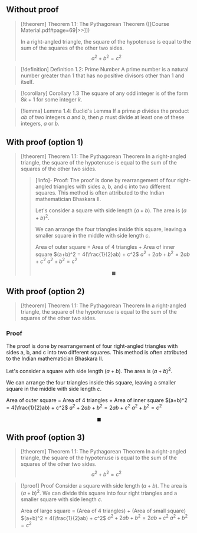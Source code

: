## Without proof

> [!theorem] Theorem 1.1: The Pythagorean Theorem ([[Course Material.pdf#page=69|>>]])
> 
> In a right-angled triangle, the square of the hypotenuse is equal to the sum of the squares of the other two sides.
> $$a^2 + b^2 = c^2$$

> [!definition] Definition 1.2: Prime Number
> A prime number is a natural number greater than 1 that has no positive divisors other than 1 and itself.

> [!corollary] Corollary 1.3
> The square of any odd integer is of the form $8k+1$ for some integer $k$.

> [!lemma] Lemma 1.4: Euclid's Lemma
> If a prime $p$ divides the product $ab$ of two integers $a$ and $b$, then $p$ must divide at least one of these integers, $a$ or $b$.

## With proof (option 1)

> [!theorem] Theorem 1.1: The Pythagorean Theorem
> In a right-angled triangle, the square of the hypotenuse is equal to the sum of the squares of the other two sides.
>
> > [!info]- Proof:
> > The proof is done by rearrangement of four right-angled triangles with sides a, b, and c into two different squares. This method is often attributed to the Indian mathematician Bhaskara II.
> >
> > Let's consider a square with side length $(a+b)$. The area is $(a+b)^2$.
> >
> > We can arrange the four triangles inside this square, leaving a smaller square in the middle with side length $c$.
> >
> > Area of outer square = Area of 4 triangles + Area of inner square
> > $(a+b)^2 = 4(\frac{1}{2}ab) + c^2$
> > $a^2 + 2ab + b^2 = 2ab + c^2$
> > $a^2 + b^2 = c^2$
> >
> > $$\blacksquare$$

## With proof (option 2)

> [!theorem] Theorem 1.1: The Pythagorean Theorem
> In a right-angled triangle, the square of the hypotenuse is equal to the sum of the squares of the other two sides.
>
### Proof
The proof is done by rearrangement of four right-angled triangles with sides a, b, and c into two different squares. This method is often attributed to the Indian mathematician Bhaskara II.

Let's consider a square with side length $(a+b)$. The area is $(a+b)^2$.

We can arrange the four triangles inside this square, leaving a smaller square in the middle with side length $c$.

Area of outer square = Area of 4 triangles + Area of inner square
$(a+b)^2 = 4(\frac{1}{2}ab) + c^2$
$a^2 + 2ab + b^2 = 2ab + c^2$
$a^2 + b^2 = c^2$

$$\blacksquare$$

## With proof (option 3)

> [!theorem] Theorem 1.1: The Pythagorean Theorem
> In a right-angled triangle, the square of the hypotenuse is equal to the sum of the squares of the other two sides.
> $$a^2 + b^2 = c^2$$

> [!proof] Proof
> Consider a square with side length $(a+b)$. The area is $(a+b)^2$.
> We can divide this square into four right triangles and a smaller square with side length $c$.
>
> Area of large square = (Area of 4 triangles) + (Area of small square)
> $(a+b)^2 = 4(\frac{1}{2}ab) + c^2$
> $a^2 + 2ab + b^2 = 2ab + c^2$
> $a^2 + b^2 = c^2$



